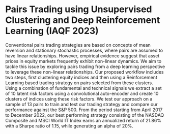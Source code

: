 # Pairs Trading using Unsupervised Clustering and Deep Reinforcement Learning (IAQF 2023)

Conventional pairs trading strategies are based on concepts of mean reversion and stationary stochastic processes, where pairs are assumed to have linear relationships. However, empirical evidence suggest that asset prices in equity markets frequently exhibit non-linear dynamics. We aim to tackle this issue by exploring pairs trading from a deep learning perspective to leverage these non-linear relationships. Our proposed workflow includes two steps, first clustering equity indices and then using a Reinforcement Learning based trading strategy on pairs selected from these clusters. Using a combination of fundamental and technical signals we extract a set of 10 latent risk factors using a convolutional auto-encoder and create 10 clusters of indices using these risk factors. We test our approach on a sample of 13 pairs to train and test our trading strategy and compare our performance against the S&P 500. From the period starting from April 2017 to December 2022, our best performing strategy consisting of the NASDAQ Composite and MSCI World IT Index earns an annualized return of 21.86% with a Sharpe ratio of 1.15, while generating an alpha of 20%.
